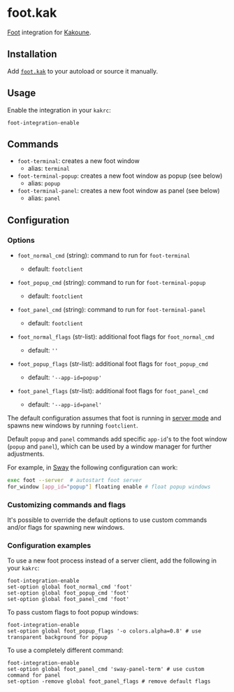 # foot.kak

[Foot] integration for [Kakoune].

[Foot]: https://codeberg.org/dnkl/foot
[kakoune]: https://kakoune.org

## Installation

Add [`foot.kak`](rc/foot.kak) to your autoload or source it manually.

## Usage

Enable the integration in your `kakrc`:

```kak
foot-integration-enable
```

## Commands

- `foot-terminal`: creates a new foot window
  - alias: `terminal`
- `foot-terminal-popup`: creates a new foot window as popup (see below)
  - alias: `popup`
- `foot-terminal-panel`: creates a new foot window as panel (see below)
  - alias: `panel`

## Configuration

### Options

- `foot_normal_cmd` (string): command to run for `foot-terminal`
  - default: `footclient`
- `foot_popup_cmd` (string): command to run for `foot-terminal-popup`
  - default: `footclient`
- `foot_panel_cmd` (string): command to run for `foot-terminal-panel`
  - default: `footclient`

- `foot_normal_flags` (str-list): additional foot flags for `foot_normal_cmd`
  - default: `''`
- `foot_popup_flags` (str-list): additional foot flags for `foot_popup_cmd`
  - default: `'--app-id=popup'`
- `foot_panel_flags` (str-list): additional foot flags for `foot_panel_cmd`
  - default: `'--app-id=panel'`

The default configuration assumes that foot is running in
[server mode][server-mode] and spawns new windows by running `footclient`.

Default `popup` and `panel` commands add specific `app-id`'s to the foot window
(`popup` and `panel`), which can be used by a window manager for further
adjustments.

For example, in [Sway][sway] the following configuration can work:

```sh
exec foot --server  # autostart foot server
for_window [app_id="popup"] floating enable # float popup windows
```

### Customizing commands and flags

It's possible to override the default options to use custom commands and/or
flags for spawning new windows.

### Configuration examples

To use a new foot process instead of a server client, add the following in your
`kakrc`:

```kak
foot-integration-enable
set-option global foot_normal_cmd 'foot'
set-option global foot_popup_cmd 'foot'
set-option global foot_panel_cmd 'foot'
```

To pass custom flags to foot popup windows:

```kak
foot-integration-enable
set-option global foot_popup_flags '-o colors.alpha=0.8' # use transparent background for popup
```

To use a completely different command:

```kak
foot-integration-enable
set-option global foot_panel_cmd 'sway-panel-term' # use custom command for panel
set-option -remove global foot_panel_flags # remove default flags
```

[sway]: https://swaywm.org
[server-mode]: https://codeberg.org/dnkl/foot#user-content-server-daemon-mode
